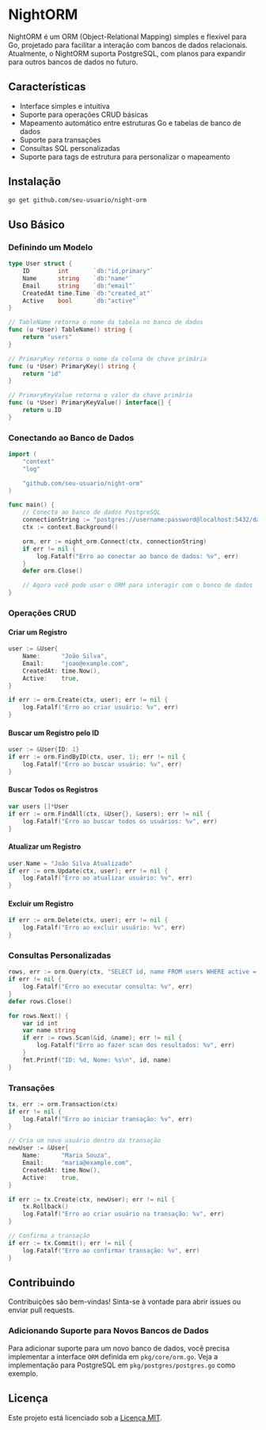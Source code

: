 # NightORM

NightORM é um ORM (Object-Relational Mapping) simples e flexível para Go, projetado para facilitar a interação com bancos de dados relacionais. Atualmente, o NightORM suporta PostgreSQL, com planos para expandir para outros bancos de dados no futuro.

## Características

- Interface simples e intuitiva
- Suporte para operações CRUD básicas
- Mapeamento automático entre estruturas Go e tabelas de banco de dados
- Suporte para transações
- Consultas SQL personalizadas
- Suporte para tags de estrutura para personalizar o mapeamento

## Instalação

```bash
go get github.com/seu-usuario/night-orm
```

## Uso Básico

### Definindo um Modelo

```go
type User struct {
    ID        int       `db:"id,primary"`
    Name      string    `db:"name"`
    Email     string    `db:"email"`
    CreatedAt time.Time `db:"created_at"`
    Active    bool      `db:"active"`
}

// TableName retorna o nome da tabela no banco de dados
func (u *User) TableName() string {
    return "users"
}

// PrimaryKey retorna o nome da coluna de chave primária
func (u *User) PrimaryKey() string {
    return "id"
}

// PrimaryKeyValue retorna o valor da chave primária
func (u *User) PrimaryKeyValue() interface{} {
    return u.ID
}
```

### Conectando ao Banco de Dados

```go
import (
    "context"
    "log"

    "github.com/seu-usuario/night-orm"
)

func main() {
    // Conecta ao banco de dados PostgreSQL
    connectionString := "postgres://username:password@localhost:5432/database?sslmode=disable"
    ctx := context.Background()

    orm, err := night_orm.Connect(ctx, connectionString)
    if err != nil {
        log.Fatalf("Erro ao conectar ao banco de dados: %v", err)
    }
    defer orm.Close()

    // Agora você pode usar o ORM para interagir com o banco de dados
}
```

### Operações CRUD

#### Criar um Registro

```go
user := &User{
    Name:      "João Silva",
    Email:     "joao@example.com",
    CreatedAt: time.Now(),
    Active:    true,
}

if err := orm.Create(ctx, user); err != nil {
    log.Fatalf("Erro ao criar usuário: %v", err)
}
```

#### Buscar um Registro pelo ID

```go
user := &User{ID: 1}
if err := orm.FindByID(ctx, user, 1); err != nil {
    log.Fatalf("Erro ao buscar usuário: %v", err)
}
```

#### Buscar Todos os Registros

```go
var users []*User
if err := orm.FindAll(ctx, &User{}, &users); err != nil {
    log.Fatalf("Erro ao buscar todos os usuários: %v", err)
}
```

#### Atualizar um Registro

```go
user.Name = "João Silva Atualizado"
if err := orm.Update(ctx, user); err != nil {
    log.Fatalf("Erro ao atualizar usuário: %v", err)
}
```

#### Excluir um Registro

```go
if err := orm.Delete(ctx, user); err != nil {
    log.Fatalf("Erro ao excluir usuário: %v", err)
}
```

### Consultas Personalizadas

```go
rows, err := orm.Query(ctx, "SELECT id, name FROM users WHERE active = $1", true)
if err != nil {
    log.Fatalf("Erro ao executar consulta: %v", err)
}
defer rows.Close()

for rows.Next() {
    var id int
    var name string
    if err := rows.Scan(&id, &name); err != nil {
        log.Fatalf("Erro ao fazer scan dos resultados: %v", err)
    }
    fmt.Printf("ID: %d, Nome: %s\n", id, name)
}
```

### Transações

```go
tx, err := orm.Transaction(ctx)
if err != nil {
    log.Fatalf("Erro ao iniciar transação: %v", err)
}

// Cria um novo usuário dentro da transação
newUser := &User{
    Name:      "Maria Souza",
    Email:     "maria@example.com",
    CreatedAt: time.Now(),
    Active:    true,
}

if err := tx.Create(ctx, newUser); err != nil {
    tx.Rollback()
    log.Fatalf("Erro ao criar usuário na transação: %v", err)
}

// Confirma a transação
if err := tx.Commit(); err != nil {
    log.Fatalf("Erro ao confirmar transação: %v", err)
}
```

## Contribuindo

Contribuições são bem-vindas! Sinta-se à vontade para abrir issues ou enviar pull requests.

### Adicionando Suporte para Novos Bancos de Dados

Para adicionar suporte para um novo banco de dados, você precisa implementar a interface `ORM` definida em `pkg/core/orm.go`. Veja a implementação para PostgreSQL em `pkg/postgres/postgres.go` como exemplo.

## Licença

Este projeto está licenciado sob a [Licença MIT](LICENSE).
